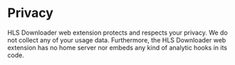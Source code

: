 # Privacy

HLS Downloader web extension protects and respects your privacy. We do not collect any of your usage data. Furthermore, the HLS Downloader web extension has no home server nor embeds any kind of analytic hooks in its code.
